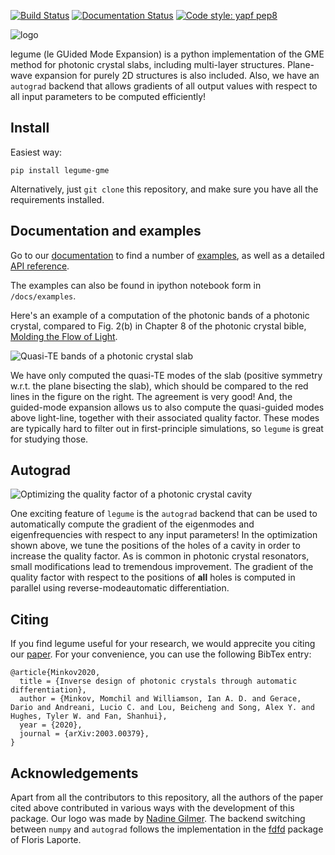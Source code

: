 [![Build Status](https://travis-ci.com/fancompute/legume.svg?token=ZCPktA3Ki2eYVXYnfbrz&branch=master)](https://travis-ci.com/fancompute/legume.svg?branch=master) [![Documentation Status](https://readthedocs.org/projects/legume/badge/?version=latest)](https://legume.readthedocs.io/en/latest/?badge=latest)
[![Code style: yapf pep8](https://img.shields.io/badge/code%20style-yapf-000000.svg)](https://github.com/google/yapf)


<img src="https://github.com/fancompute/legume/blob/master/docs/_static/legume-logo.png" align="middle" title="logo" alt="logo">

legume (le GUided Mode Expansion) is a python implementation of the GME method for photonic crystal slabs, including multi-layer structures. Plane-wave expansion for purely 2D structures is also included. Also, we have an `autograd` backend that allows gradients of all output values with respect to all input parameters to be computed efficiently!

## Install

Easiest way:

```
pip install legume-gme
```

Alternatively, just `git clone` this repository, and make sure you have all the requirements installed.

## Documentation and examples

Go to our [documentation](https://legume.readthedocs.io/en/latest/index.html) to find a number of [examples](https://legume.readthedocs.io/en/latest/examples.html), as well as a detailed [API reference](https://legume.readthedocs.io/en/latest/api.html).

The examples can also be found in ipython notebook form in `/docs/examples`.

Here's an example of a computation of the photonic bands of a photonic crystal, compared to Fig. 2(b) in Chapter 8 of the photonic crystal bible, [Molding the Flow of Light](http://ab-initio.mit.edu/book/).

<img src="https://github.com/fancompute/legume/blob/master/img/phc_bands.png" title="photonic_bands" alt="Quasi-TE bands of a photonic crystal slab">

We have only computed the quasi-TE modes of the slab (positive symmetry w.r.t. the plane bisecting the slab), which should be compared to the red lines in the figure on the right. The agreement is very good! And, the guided-mode expansion allows us to also compute the quasi-guided modes above light-line, together with their associated quality factor. These modes are typically hard to filter out in first-principle simulations, so `legume` is great for studying those. 

## Autograd

<img src="https://github.com/fancompute/legume/blob/master/img/cavity_opt.gif" title="cavity_opt" alt="Optimizing the quality factor of a photonic crystal cavity">

One exciting feature of `legume` is the `autograd` backend that can be used to automatically compute the gradient of the eigenmodes and eigenfrequencies with respect to any input parameters! In the optimization shown above, we tune the positions of the holes of a cavity in order to increase the quality factor. As is common in photonic crystal resonators, small modifications lead to tremendous improvement. The gradient of the quality factor with respect to the positions of **all** holes is computed in parallel using reverse-modeautomatic differentiation. 

## Citing

If you find legume useful for your research, we would apprecite you citing our [paper](https://arxiv.org/abs/2003.00379). For your convenience, you can use the following BibTex entry:

```
@article{Minkov2020,
  title = {Inverse design of photonic crystals through automatic differentiation},
  author = {Minkov, Momchil and Williamson, Ian A. D. and Gerace, Dario and Andreani, Lucio C. and Lou, Beicheng and Song, Alex Y. and Hughes, Tyler W. and Fan, Shanhui},
  year = {2020},
  journal = {arXiv:2003.00379},
}
```

## Acknowledgements

Apart from all the contributors to this repository, all the authors of the paper cited above contributed in various ways with the development of this package. Our logo was made by [Nadine Gilmer](https://nadinegilmer.com/). The backend switching between `numpy` and `autograd` follows the implementation in the [fdfd](https://github.com/flaport/fdtd) package of Floris Laporte.

